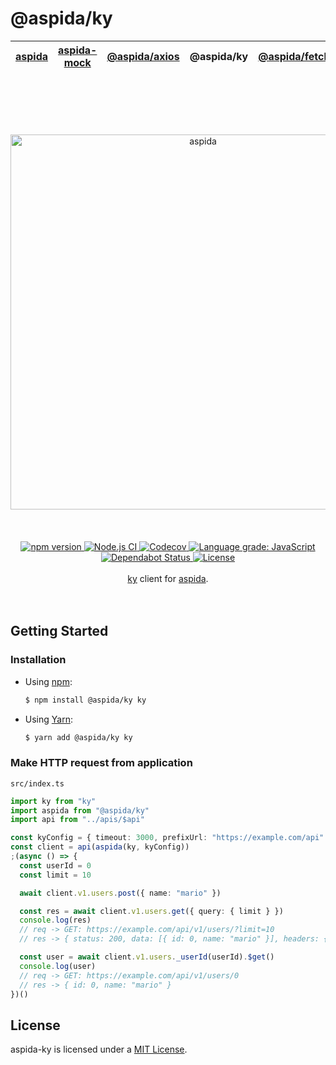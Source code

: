 # @aspida/ky

| [aspida] | [aspida-mock] | [@aspida/axios] | @aspida/ky | [@aspida/fetch] | [@aspida/node-fetch] |
| -------- | ------------- | --------------- | ---------- | --------------- | -------------------- |


<br />
<br />
<br />
<br />
<br />
<div align="center">
  <img src="https://aspidajs.github.io/aspida/logos/svg/black.svg" alt="aspida" title="aspida" width="600" />
</div>
<br />
<br />
<br />
<div align="center">
  <a href="https://www.npmjs.com/package/@aspida/ky">
    <img src="https://img.shields.io/npm/v/@aspida/ky" alt="npm version" />
  </a>
  <a href="https://github.com/aspida/aspida/actions?query=workflow%3A%22Node.js+CI%22">
    <img src="https://github.com/aspida/aspida/workflows/Node.js%20CI/badge.svg?branch=master" alt="Node.js CI" />
  </a>
  <a href="https://codecov.io/gh/aspida/aspida">
    <img src="https://img.shields.io/codecov/c/github/aspida/aspida.svg" alt="Codecov" />
  </a>
  <a href="https://lgtm.com/projects/g/aspida/aspida/context:javascript">
    <img src="https://img.shields.io/lgtm/grade/javascript/g/aspida/aspida.svg" alt="Language grade: JavaScript" />
  </a>
  <a href="https://dependabot.com">
    <img src="https://api.dependabot.com/badges/status?host=github&repo=aspida/aspida" alt="Dependabot Status" />
  </a>
  <a href="https://github.com/aspida/aspida/blob/master/packages/aspida-ky/LICENSE">
    <img src="https://img.shields.io/npm/l/@aspida/ky" alt="License" />
  </a>
</div>
<br />
<div align="center"><a href="https://github.com/sindresorhus/ky/">ky</a> client for <a href="https://github.com/aspida/aspida/">aspida</a>.</div>
<br />
<br />

## Getting Started

### Installation

- Using [npm](https://www.npmjs.com/):

  ```sh
  $ npm install @aspida/ky ky
  ```

- Using [Yarn](https://yarnpkg.com/):

  ```sh
  $ yarn add @aspida/ky ky
  ```

### Make HTTP request from application

`src/index.ts`

```typescript
import ky from "ky"
import aspida from "@aspida/ky"
import api from "../apis/$api"

const kyConfig = { timeout: 3000, prefixUrl: "https://example.com/api" }
const client = api(aspida(ky, kyConfig))
;(async () => {
  const userId = 0
  const limit = 10

  await client.v1.users.post({ name: "mario" })

  const res = await client.v1.users.get({ query: { limit } })
  console.log(res)
  // req -> GET: https://example.com/api/v1/users/?limit=10
  // res -> { status: 200, data: [{ id: 0, name: "mario" }], headers: {...} }

  const user = await client.v1.users._userId(userId).$get()
  console.log(user)
  // req -> GET: https://example.com/api/v1/users/0
  // res -> { id: 0, name: "mario" }
})()
```

## License

aspida-ky is licensed under a [MIT License](https://github.com/aspida/aspida/blob/master/packages/aspida-ky/LICENSE).

[aspida]: https://github.com/aspida/aspida/tree/master/packages/aspida
[aspida-mock]: https://github.com/aspida/aspida/tree/master/packages/aspida-mock
[@aspida/axios]: https://github.com/aspida/aspida/tree/master/packages/aspida-axios
[@aspida/fetch]: https://github.com/aspida/aspida/tree/master/packages/aspida-fetch
[@aspida/node-fetch]: https://github.com/aspida/aspida/tree/master/packages/aspida-node-fetch
